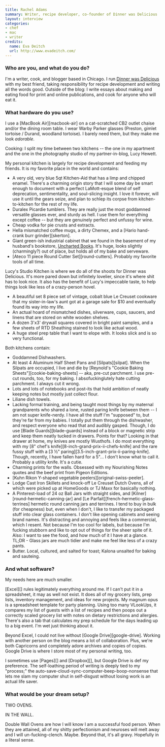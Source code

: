 ```yaml
---
title: Rachel Adams
summary: Writer, recipe developer, co-founder of Dinner was Delicious
layout: interview
categories:
- chef
- mac
- writer
credits:
  name: Eva Deitch
  url: http://www.evadeitch.com/
---
```


### Who are you, and what do you do?

I'm a writer, cook, and blogger based in Chicago. I run [Dinner was Delicious](http://www.dinnerwasdelicious.com/ "Rachel and Lucy's cooking website.") with my best friend, taking responsibility for recipe development and writing all the words good. Outside of the blog: I write essays about making and eating food for print and online publications, and cook for anyone who will eat it.

### What hardware do you use?

I use a [MacBook Air][macbook-air] on a cat-scratched CB2 outlet chaise and/or the dining room table. I wear Warby Parker glasses (Preston, gimlet tortoise / Durand, woodland tortoise). I barely need them, but they make me look *adorable*.

Cooking: I split my time between two kitchens -- the one in my apartment and the one in the photography studio of my partner-in-blog, Lucy Hewett.

My personal kitchen is largely for recipe development and feeding my friends. It is my favorite place in the world and contains:

- A very old, very blue 5qt Kitchen-Aid that has a limp and chipped enamel. There's a charming origin story that I will some day be smart enough to document with a perfect LaMott-esque blend of self deprecation, sentimentality, and soul-slicing insight. I love it forever, will use it until the gears seize, and plan to schlep its corpse from kitchen-to-kitchen for the rest of my life.
- Duralex Picardie tumblers. They are really just the most goddamned versatile glasses ever, and sturdy as hell. I use them for everything except coffee -- but they are genuinely perfect and unfussy for wine.
- Cheap vodka for pie crusts and extracts.
- Hella mismatched coffee mugs, a dirty Chemex, and a [Hario hand-crank burr grinder][skerton].
- Giant green-ish industrial cabinet that we found in the basement of my husband's bookstore, [Uncharted Books](http://www.unchartedbooks.com/ "A used bookstore in Chicago."). It's huge, looks slightly (charmingly?) out of place, but holds all of my bake and serveware.
- [Ateco 11 piece Round Cutter Set][round-cutters]. Probably my favorite tools of all time.

Lucy's Studio Kitchen is where we do all of the shoots for Dinner was Delicious. It's more pared down but infinitely lovelier, since it's where shit has to look nice. It also has the benefit of Lucy's impeccable taste, to help things look like less of a crazy-person hovel.

- A beautiful set 8 piece set of vintage, cobalt blue Le Creuset cookware that my sister-in-law's aunt got at a garage sale for $10 and eventually found its way into my life.
- An actual hoard of mismatched dishes, silverware, cups, saucers, and linens that are stored on white wooden shelves.
- A dozen 3'x3' drywall squares covered in bright paint samples, and a few sheets of RTD Sheathing stained to look like actual wood.
- A huge steel prep table that I want to elope with. It looks slick and is so very functional.

Both kitchens contain:

- Goddamned Dishwashers.
- At least 4 Aluminum Half Sheet Pans and [Silpats][silpat]. When the Silpats are occupied, I live and die by [Reynold's "Cookie Baking Sheets"][cookie-baking-sheets] -- aka, pre-cut parchment. I use pre-cut rounds, too, for my baking. I absofuckinglutely hate cutting parchment. I always cut it wrong.
- Lots and lots of notebooks and post-its that hold ambition of neatly keeping notes but mostly just collect flour.
- Liliane dish towels.
- Lacking formal training, and being taught most things by my maternal grandparents who shared a lone, rusted paring knife between them -- I am not super knife-nerdy. I have all the stuff I'm "supposed" to, but they're far from my babies. I totally put them through the dishwasher, and respect everyone who read that and audibly gasped.  Though, I do use [Blade Guards][blade-guards] instead of a block or magnetic strip and keep them neatly tucked in drawers. Points for that? Looking in that drawer at home, my knives are mostly Wusthofs. I do most everything with my [8" chef's knife][8-inch-grand-prix-ii-chefs-knife] and the rare fussy stuff with a [3 ½" paring][3.5-inch-grant-prix-ii-paring-knife]. Though, recently, I have fallen hard for a 5"... I don't know what to call it. Probably a utility knife. It's a cutie.
- Charming prints for the walls. Obsessed with my Nourishing Notes quotes and the beef print from Pigeon Editions.
- [Kuhn Rikon Y-shaped vegetable peelers][original-swiss-peeler].
- Lodge Cast Iron Skillets and knock-off Le Creuset Dutch Ovens, all of which were picked up at HomeGoods or TJ Maxx for basically nothing.
- A Pinterest-load of 24 oz Ball Jars with straight sides, and [Kilner][round-hermetic-canning-jar] and [Le Parfait][french-hermetic-glass-terrines] hermetic round canning jars and terrines. I tend to buy in bulk (for cheapness) but, even when I don't, I like to transfer my packaged stuff into clear glass containers. I don't like opening cabinets and seeing brand names. It's distracting and annoying and feels like a commercial, which I resent. Not because I'm too cool for labels, but because I'm fucking stubborn and like to opt out of things for the sheer spite of it. Also: I want to see the food, and how much of it I have at a glance. TL;DR - Glass jars are much tidier and make me feel like less of a crazy pants.
- Butter. Local, cultured, and salted for toast; Kalona unsalted for baking and sauteing.

### And what software?

My needs here are much smaller.

[Excel][] rules legitimately everything around me. If I can't put it in a spreadsheet, it may as well not exist. It does all of my grocery lists, prep lists, inventory management, and ideas for new projects. My magnum opus is a spreadsheet template for party planning. Using too many VLookUps, it compares my list of guests with a list of recipes and then poops out a correctly scaled grocery list with notes on dietary restrictions and allergies. There's also a tab that calculates my prep schedule for the days leading up to a big event. I'm wet just thinking about it.

Beyond Excel, I could not live without [Google Drive][google-drive]. Working with another person on the blog means a lot of collaboration. Plus, we're both Capricorns and completely adore archives and copies of copies. Google Drive is where I store most of my personal writing, too.

I sometimes use [Pages][] and [Dropbox][], but Google Drive is def my preference. The self-loathing period of writing is deeply tied to my "process;" the auto-save-cloud-sync-computer-beep-boop-nonsense that lets me slam my computer shut in self-disgust without losing work is an actual life saver.

### What would be your dream setup?

TWO OVENS.

IN THE WALL.

Double Wall Ovens are how I will know I am a successful food person. When they are attained, all of my shitty perfectionism and neuroses will melt away and I will un-fucking-clench. Maybe. Beyond that, it's all gravy. Hopefully in a literal sense.